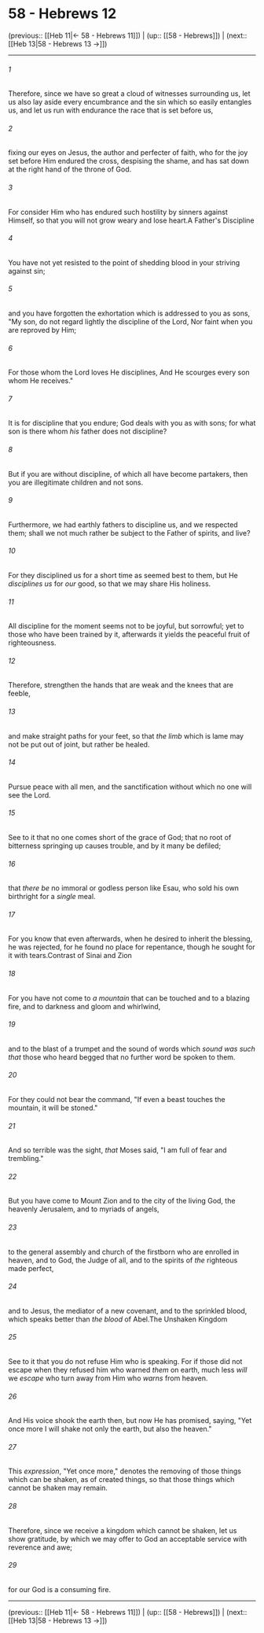 # 58 - Hebrews 12

(previous:: [[Heb 11|← 58 - Hebrews 11]]) | (up:: [[58 - Hebrews]]) | (next:: [[Heb 13|58 - Hebrews 13 →]])

***


###### 1 
Therefore, since we have so great a cloud of witnesses surrounding us, let us also lay aside every encumbrance and the sin which so easily entangles us, and let us run with endurance the race that is set before us, 

###### 2 
fixing our eyes on Jesus, the author and perfecter of faith, who for the joy set before Him endured the cross, despising the shame, and has sat down at the right hand of the throne of God. 

###### 3 
For consider Him who has endured such hostility by sinners against Himself, so that you will not grow weary and lose heart.A Father's Discipline 

###### 4 
You have not yet resisted to the point of shedding blood in your striving against sin; 

###### 5 
and you have forgotten the exhortation which is addressed to you as sons, "My son, do not regard lightly the discipline of the Lord, Nor faint when you are reproved by Him; 

###### 6 
For those whom the Lord loves He disciplines, And He scourges every son whom He receives." 

###### 7 
It is for discipline that you endure; God deals with you as with sons; for what son is there whom _his_ father does not discipline? 

###### 8 
But if you are without discipline, of which all have become partakers, then you are illegitimate children and not sons. 

###### 9 
Furthermore, we had earthly fathers to discipline us, and we respected them; shall we not much rather be subject to the Father of spirits, and live? 

###### 10 
For they disciplined us for a short time as seemed best to them, but He _disciplines us_ for _our_ good, so that we may share His holiness. 

###### 11 
All discipline for the moment seems not to be joyful, but sorrowful; yet to those who have been trained by it, afterwards it yields the peaceful fruit of righteousness. 

###### 12 
Therefore, strengthen the hands that are weak and the knees that are feeble, 

###### 13 
and make straight paths for your feet, so that _the limb_ which is lame may not be put out of joint, but rather be healed. 

###### 14 
Pursue peace with all men, and the sanctification without which no one will see the Lord. 

###### 15 
See to it that no one comes short of the grace of God; that no root of bitterness springing up causes trouble, and by it many be defiled; 

###### 16 
that _there be_ no immoral or godless person like Esau, who sold his own birthright for a _single_ meal. 

###### 17 
For you know that even afterwards, when he desired to inherit the blessing, he was rejected, for he found no place for repentance, though he sought for it with tears.Contrast of Sinai and Zion 

###### 18 
For you have not come to _a mountain_ that can be touched and to a blazing fire, and to darkness and gloom and whirlwind, 

###### 19 
and to the blast of a trumpet and the sound of words which _sound was such that_ those who heard begged that no further word be spoken to them. 

###### 20 
For they could not bear the command, "If even a beast touches the mountain, it will be stoned." 

###### 21 
And so terrible was the sight, _that_ Moses said, "I am full of fear and trembling." 

###### 22 
But you have come to Mount Zion and to the city of the living God, the heavenly Jerusalem, and to myriads of angels, 

###### 23 
to the general assembly and church of the firstborn who are enrolled in heaven, and to God, the Judge of all, and to the spirits of _the_ righteous made perfect, 

###### 24 
and to Jesus, the mediator of a new covenant, and to the sprinkled blood, which speaks better than _the blood_ of Abel.The Unshaken Kingdom 

###### 25 
See to it that you do not refuse Him who is speaking. For if those did not escape when they refused him who warned _them_ on earth, much less _will_ we _escape_ who turn away from Him who _warns_ from heaven. 

###### 26 
And His voice shook the earth then, but now He has promised, saying, "Yet once more I will shake not only the earth, but also the heaven." 

###### 27 
This _expression_, "Yet once more," denotes the removing of those things which can be shaken, as of created things, so that those things which cannot be shaken may remain. 

###### 28 
Therefore, since we receive a kingdom which cannot be shaken, let us show gratitude, by which we may offer to God an acceptable service with reverence and awe; 

###### 29 
for our God is a consuming fire.

***

(previous:: [[Heb 11|← 58 - Hebrews 11]]) | (up:: [[58 - Hebrews]]) | (next:: [[Heb 13|58 - Hebrews 13 →]])
